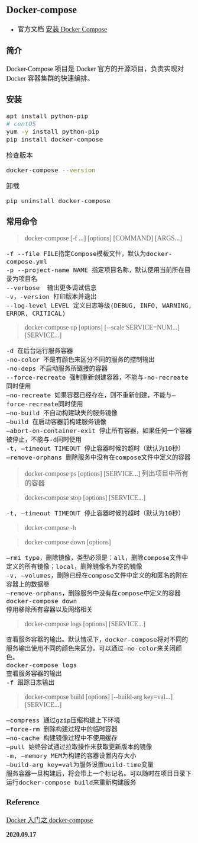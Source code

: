 <font size=4 face='楷体'>

## Docker-compose

- 官方文档
  [安装 Docker Compose](https://docs.docker.com/compose/install/)

### 简介

Docker-Compose 项目是 Docker 官方的开源项目，负责实现对 Docker 容器集群的快速编排。

### 安装

```bash
apt install python-pip
# centOS
yum -y install python-pip
pip install docker-compose
```

检查版本

```bash
docker-compose --version
```

卸载

```bash
pip uninstall docker-compose
```

### 常用命令

> docker-compose [-f <arg>...] [options] [COMMAND] [ARGS...]

    -f --file FILE指定Compose模板文件，默认为docker-compose.yml
    -p --project-name NAME 指定项目名称，默认使用当前所在目录为项目名
    --verbose  输出更多调试信息
    -v，-version 打印版本并退出
    --log-level LEVEL 定义日志等级(DEBUG, INFO, WARNING, ERROR, CRITICAL)

> docker-compose up [options] [--scale SERVICE=NUM...] [SERVICE...]

    -d 在后台运行服务容器
    -no-color 不是有颜色来区分不同的服务的控制输出
    -no-deps 不启动服务所链接的容器
    --force-recreate 强制重新创建容器，不能与-no-recreate同时使用
    –no-recreate 如果容器已经存在，则不重新创建，不能与–force-recreate同时使用
    –no-build 不自动构建缺失的服务镜像
    –build 在启动容器前构建服务镜像
    –abort-on-container-exit 停止所有容器，如果任何一个容器被停止，不能与-d同时使用
    -t, –timeout TIMEOUT 停止容器时候的超时（默认为10秒）
    –remove-orphans 删除服务中没有在compose文件中定义的容器

> docker-compose ps [options] [SERVICE...] 列出项目中所有的容器

> docker-compose stop [options] [SERVICE...]

    -t, –timeout TIMEOUT 停止容器时候的超时（默认为10秒）

> docker-compose -h

> docker-compose down [options]

    –rmi type，删除镜像，类型必须是：all，删除compose文件中定义的所有镜像；local，删除镜像名为空的镜像
    -v, –volumes，删除已经在compose文件中定义的和匿名的附在容器上的数据卷
    –remove-orphans，删除服务中没有在compose中定义的容器
    docker-compose down
    停用移除所有容器以及网络相关

> docker-compose logs [options] [SERVICE...]

    查看服务容器的输出。默认情况下，docker-compose将对不同的服务输出使用不同的颜色来区分。可以通过–no-color来关闭颜色。
    docker-compose logs
    查看服务容器的输出
    -f 跟踪日志输出

> docker-compose build [options] [--build-arg key=val...] [SERVICE...]

    –compress 通过gzip压缩构建上下环境
    –force-rm 删除构建过程中的临时容器
    –no-cache 构建镜像过程中不使用缓存
    –pull 始终尝试通过拉取操作来获取更新版本的镜像
    -m, –memory MEM为构建的容器设置内存大小
    –build-arg key=val为服务设置build-time变量
    服务容器一旦构建后，将会带上一个标记名。可以随时在项目目录下运行docker-compose build来重新构建服务

### Reference

[Docker 入门之 docker-compose](https://www.cnblogs.com/minseo/p/11548177.html)

**2020.09.17**
